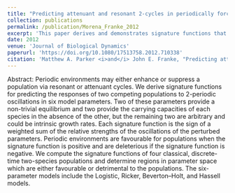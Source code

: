 ```yaml
---
title: "Predicting attenuant and resonant 2-cycles in periodically forced discrete-time two-species population models"
collection: publications
permalink: /publication/Morena_Franke_2012
excerpt: 'This paper derives and demonstrates signature functions that predict the responses of two competing populations to periodically-forced six-parameter Logistic, Ricker, Beverton-Holt, and Hassell models.'
date: 2012
venue: 'Journal of Biological Dynamics'
paperurl: 'https://doi.org/10.1080/17513758.2012.710338'
citation: 'Matthew A. Parker <i>and</i> John E. Franke, "Predicting attenuant and resonant 2-cycles in periodically forced discrete-time two-species population models", Journal of Biological Dynamics 6(2), 782-812 (2012)'
---
```

Abstract: Periodic environments may either enhance or suppress a population via resonant or attenuant cycles. We derive signature functions for predicting the responses of two competing populations to 2-periodic oscillations in six model parameters. Two of these parameters provide a non-trivial equilibrium and two provide the carrying capacities of each species in the absence of the other, but the remaining two are arbitrary and could be intrinsic growth rates. Each signature function is the sign of a weighted sum of the relative strengths of the oscillations of the perturbed parameters. Periodic environments are favourable for populations when the signature function is positive and are deleterious if the signature function is negative. We compute the signature functions of four classical, discrete-time two-species populations and determine regions in parameter space which are either favourable or detrimental to the populations. The six-parameter models include the Logistic, Ricker, Beverton–Holt, and Hassell models.
